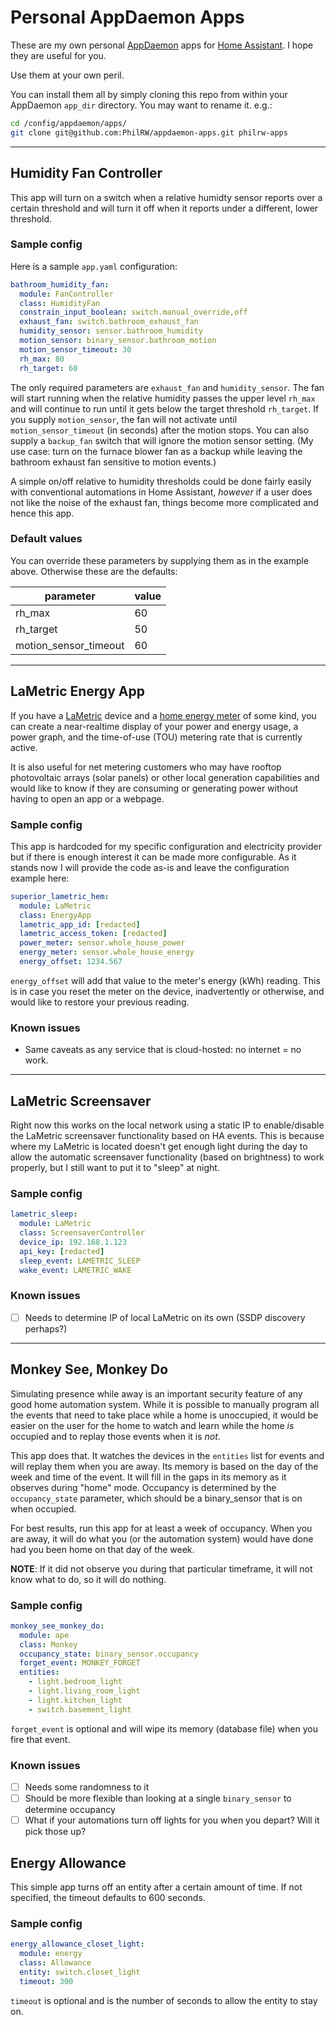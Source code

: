 # Personal AppDaemon Apps

These are my own personal [AppDaemon](http://appdaemon.readthedocs.io/en/stable/) apps for [Home Assistant](https://home-assistant.io/). I hope they are useful for you.

Use them at your own peril.

You can install them all by simply cloning this repo from within your AppDaemon `app_dir` directory. You may want to rename it. e.g.:

``` bash
cd /config/appdaemon/apps/
git clone git@github.com:PhilRW/appdaemon-apps.git philrw-apps
```

------

## Humidity Fan Controller

This app will turn on a switch when a relative humidty sensor reports over a certain threshold and will turn it off when it reports under a different, lower threshold.

### Sample config

Here is a sample `app.yaml` configuration:

``` yaml
bathroom_humidity_fan:
  module: FanController
  class: HumidityFan
  constrain_input_boolean: switch.manual_override,off
  exhaust_fan: switch.bathroom_exhaust_fan
  humidity_sensor: sensor.bathroom_humidity
  motion_sensor: binary_sensor.bathroom_motion
  motion_sensor_timeout: 30
  rh_max: 80
  rh_target: 60
```

The only required parameters are `exhaust_fan` and `humidity_sensor`. The fan will start running when the relative humidity passes the upper level `rh_max` and will continue to run until it gets below the target threshold `rh_target`. If you supply `motion_sensor`, the fan will not activate until `motion_sensor_timeout` (in seconds) after the motion stops. You can also supply a `backup_fan` switch that will ignore the motion sensor setting. (My use case: turn on the furnace blower fan as a backup while leaving the bathroom exhaust fan sensitive to motion events.)

A simple on/off relative to humidity thresholds could be done fairly easily with conventional automations in Home Assistant, *however* if a user does not like the noise of the exhaust fan, things become more complicated and hence this app.

### Default values

You can override these parameters by supplying them as in the example above. Otherwise these are the defaults:

| parameter             | value |
| --------------------- | ----- |
| rh_max                | 60    |
| rh_target             | 50    |
| motion_sensor_timeout | 60    |

------

## LaMetric Energy App

If you have a [LaMetric](https://lametric.com/) device and a [home energy meter](https://aeotec.com/z-wave-home-energy-measure) of some kind, you can create a near-realtime display of your power and energy usage, a power graph, and the time-of-use (TOU) metering rate that is currently active.

It is also useful for net metering customers who may have rooftop photovoltaic arrays (solar panels) or other local generation capabilities and would like to know if they are consuming or generating power without having to open an app or a webpage.

### Sample config

This app is hardcoded for my specific configuration and electricity provider but if there is enough interest it can be made more configurable. As it stands now I will provide the code as-is and leave the configuration example here:

```yaml
superior_lametric_hem:
  module: LaMetric
  class: EnergyApp
  lametric_app_id: [redacted]
  lametric_access_token: [redacted]
  power_meter: sensor.whole_house_power
  energy_meter: sensor.whole_house_energy
  energy_offset: 1234.567
```

`energy_offset` will add that value to the meter's energy (kWh) reading. This is in case you reset the meter on the device, inadvertently or otherwise, and would like to restore your previous reading.

### Known issues

- Same caveats as any service that is cloud-hosted: no internet = no work.

------

## LaMetric Screensaver

Right now this works on the local network using a static IP to enable/disable the LaMetric screensaver functionality based on HA events. This is because where my LaMetric is located doesn't get enough light during the day to allow the automatic screensaver functionality (based on brightness) to work properly, but I still want to put it to "sleep" at night.

### Sample config

```yaml
lametric_sleep:
  module: LaMetric
  class: ScreensaverController
  device_ip: 192.168.1.123
  api_key: [redacted]
  sleep_event: LAMETRIC_SLEEP
  wake_event: LAMETRIC_WAKE
```

### Known issues

- [ ] Needs to determine IP of local LaMetric on its own (SSDP discovery perhaps?)


------

## Monkey See, Monkey Do

Simulating presence while away is an important security feature of any good home automation system. While it is possible to manually program all the events that need to take place while a home is unoccupied, it would be easier on the user for the home to watch and learn while the home _is_ occupied and to replay those events when it is *not*.

This app does that. It watches the devices in the `entities` list for events and will replay them when you are away. Its memory is based on the day of the week and time of the event. It will fill in the gaps in its memory as it observes during "home" mode. Occupancy is determined by the `occupancy_state` parameter, which should be a binary_sensor that is on when occupied.

For best results, run this app for at least a week of occupancy. When you are away, it will do what you (or the automation system) would have done had you been home on that day of the week.

**NOTE**: If it did not observe you during that particular timeframe, it will not know what to do, so it will do nothing.

### Sample config

```yaml
monkey_see_monkey_do:
  module: ape
  class: Monkey
  occupancy_state: binary_sensor.occupancy
  forget_event: MONKEY_FORGET
  entities:
    - light.bedroom_light
    - light.living_room_light
    - light.kitchen_light
    - switch.basement_light
```

`forget_event` is optional and will wipe its memory (database file) when you fire that event.

### Known issues

- [ ] Needs some randomness to it
- [ ] Should be more flexible than looking at a single `binary_sensor` to determine occupancy
- [ ] What if your automations turn off lights for you when you depart? Will it pick those up?

## Energy Allowance

This simple app turns off an entity after a certain amount of time. If not specified, the timeout defaults to 600 seconds.

### Sample config

```yaml
energy_allowance_closet_light:
  module: energy
  class: Allowance
  entity: switch.closet_light
  timeout: 300
```

`timeout` is optional and is the number of seconds to allow the entity to stay on.
